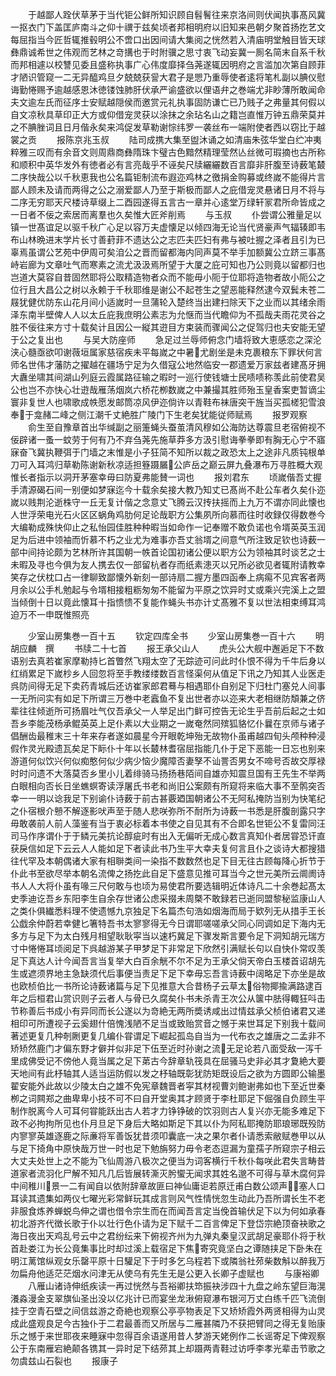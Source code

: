 <!-- { "loadSidebar": true } -->
　　于越鄙人跧伏草茅于当代钜公鲜所知识顾自髫鬌往来京洛间则伏闻执事髙风冀一抠衣门下盖匡庐南斗之仰十禩于兹矣顷者邦相明府以旧知来邑朝夕聚首扬扢艺文每屈指当今匠哲辄推毂明公不啻口出因间请大集阅之恍然若入清庙明堂触目皆天球彝鼎诚希世之伟观而艺林之竒搆也于时附骥之思寸衷飞动妄冀一厠名简末自系千秋而邦相遽以校讐见委且盛称执事广心伟度靡择刍荛遂辄因明府之言滥加次第自顾菲才陋识管窥一二无异醯鸡旦夕兢兢获諐大君子是愳乃重辱使者逺将笔札副以腆仪慰诲勤惓赐予逾越感恩沐徳镂蚀肺肝伏承严谕盛欲以俚语弁之巻端尤非眇薄所敢闻命夫文逾左氏而征序士安赋越隠侯而邀赏元礼执事固防谦亡已乃贱子之弗量其何假以自文凉秋具草印正大方或仰借宠灵获以涂抹之余玷名山之籍岂直惟万钟五鼎荣莫并之不腆脞词且日月偕永矣来鸿促发草勒谢悰纬罗一袭丝布一端附使者西以窃比于越裳之贡
　　报陈京兆玉叔
　　陆司成携大集至盥沐诵之如清庙朱弦华堂白纻冲夷粹雅三叹而有余音文则周鼎商彝隋珠卞璧古色黯然精理莹然亾丝微可瑕摘也古所称和顺积中英华发外有徳者必有言亮哉乎不诬矣尺牍纚纚数百言靡非肝腹至诗薮笔樷二序快哉公以千秋恵我也公名篇钜制流布遐迩鸡林之徼捐金购募或终嵗不能得片言鄙人顾未及请而两得之公之溺爱鄙人乃至于斯极而鄙人之庇借宠灵悬诸日月不将与二序无穷耶天尺楼诗草缀上二酉园遂得五言古一章并心逺堂万绿轩冡君所命皆成之一日者不佞之索居而离羣也久矣惟大匠斧削焉
　　与玉叔
　　仆尝谓公雅量足以镇一世髙谊足以驱千秋广心足以容万夫虚懐足以倾四海无论当代贤豪声气辐辏即韦布山林晩进末学片长寸善葑菲不遗达公之志匹夫匹妇有弗与被吐握之泽者且引为已辜焉虽谓公艺苑中伊周可矣洎公之晋而留都海内同声莫不举手加额冀公立跻三事髙峙岩廊为文章吐气而寒素之流尤汲汲焉所望于大厦之庇可知也乃公则竟以留都归也岂道大莫容自昔固然耶将公取精造物者众而不能毋小阨于位耶将造物者故小阨公之位行且大昌公之树以永赖于千秋耶维是谢公不起苍生之望恶能释然逮今双鬂未苍二屐犹健优防东山花月间小适嵗时一旦蒲轮入楚终当出建扫除天下之业而以其绪余雨泽东南半壁俾人人以太丘庇我庶明公素志为允惬而当代瞻仰为不孤哉夫雨花灵谷之胜不佞往来方寸十载矣计且因公一縦其逰目方束装而骤闻公之促驾归也夫安能无望于公之复出也
　　与吴大防座师
　　急足过兰辱师俯念门墙将致大恵感恋之深沦浃心髓亟欲叩谢薇垣属家慈宿疾未平每嵗之中暑尤剧坐是未克裹粮东下罪状何言师名世伟才藩防之擢越在疆场宁足为久借寇公地然临安一郡遗爱万家兹者建髙牙拥大纛坐啸其间湖山列庭云霞属路征输之暇时一巡行使钱塘士民啧啧称羡此前使君吴公也岂不亦快心壮逰哉雁荡烟岚六桥花栁数嵗之中兼撮其胜师殆玉皇香案吏暂谪尘寰非复世人也啸歌成帙愿发邮筒凉风伊迩倘许以青鞋布袜唐突干旌当买孤槎犯雪浪奉于龛赭二峰之侧江潮千丈絶胜广陵门下生老矣犹能従师赋焉
　　报罗观察
　　俞生至自豫章首出华缄副之丽箑蝇头蚕茧清风穆如公海防达尊震旦老宿俯视不佞辟诸一蚤一蚊劳于何有乃不弃刍荛先施草莽多方汲引慰诲拳拳即有胸无心宁不寤寐奋飞冀执鞭弭于门墙之末惟是小子狂简不知所以裁之政恐太上之途非凡质钝根单刀可入耳鸿归草勒陈谢新秋凉适担簦蹑屫公庐岳之巅云屏九叠瀑布万寻胜概大观惟长者指示以洞开茅塞幸毋曰防夏弗能賛一词也
　　报刘君东
　　顷嵗偕吾丈握手清源碣石间一别便如梦寐迄今十载余矣接大教乃知丈已髙尚不赴公车者久矣仆迩嵗以贱荆沦逝株守一丘无复计偕之念意丈飞腾云汉抟扶摇而上九万不谓亦同此懐也人世浮荣电光石火区区蜗角鸡肋何足论哉职方公集夙所向慕而往时收録仅得数巻今大编勒成殊快仰止之私怡园佳胜种种暇当如命作一记奉赠不敢负诺也令壻英英玉润足为后进中领袖而忻慕不朽之业尤为难事亦吾丈翁壻之间意气所注致足钦也诗薮一部中间持论颇为艺林所许其国朝一帙首论国初诸公便以职方公为领袖其时谈艺之士未暇及寻也今俱为友人携去仅一部留杭者存而纸素漶灭以兄所必欲见者辄附请教幸笑存之伏枕口占一律聊致鄙懐外新刻一部诗扇二握方墨四函奉上病痬不见宾客者两月余以公手札勉起与令壻相接粗粝匆匆不能留为平原之饮异时丈或乘兴完溪上之盟当倾倒十日以竟此懐耳十指愦愦不复能作蝇头书亦计丈髙雅不复以世法相束缚耳鸿迫万不一申既惟照亮










　　少室山房集巻一百十五
　　钦定四库全书
　　少室山房集巻一百十六
　　明　胡应麟　撰
　　书牍二十七首
　　报王承父山人
　　虎头公大舰中邂逅足下不数语别去真若崔家摩勒持匕首瞥然飞翔太空了无踪迹可问此时仆恨不得为千牛后身以红绡累足下嵗杪乡人回忽将至手教缕缕数百言怪渠何从值足下讯之乃知其人业医走呉防间得无足下卖药青城后还访崔家郎君蓦与相遇耶仆自别足下归杜门塞兑人间事一无所问实有如足下所谓三万巻中老蠧鱼不复出世者亦以迩来大老相继防頽兼之侪辈往往倾逝所可扬眉吐气仅吾承父一人举足出门鲜可控告无论生乎吾前后起之士如吾乡李能茂杨承鲲英英上足仆素以大业期之一嵗奄然同殡狐貉忆仆曩在京师与诸子倡酬齿最稚末三十年来存者遂如晨星今开眼乾坤殆无故物仆虽甫越四旬头颅种种浸假作灵光殿遗瓦矣足下眎仆十年以长樷林耆宿屈指能几仆于足下恶能一日忘也别来游道何似饮兴何似痴憨何似少病少恼少魔障否妻孥不讪詈否男女不啼号否故交厚禄时时问遗不大落莫否乡里小儿着绯骑马扬扬巷陌间自雄亦知震旦国有王先生不举两白眼相向否长日坐蟭螟寄读浮屠氏书老和尚旧公案颇有所窥将来临大事不至鹘突否幸一一明以谂我足下别谕仆诗薮于前古甚覈廼国朝诸公不无阿私掩防当别为快笔纪之仆宿根介戅不解逐影吠声至于随人悲咲弥所不耐所为诗薮一书悉是肝腹剖露只字毋敢袭前人前人藻鉴有当于衷必标着本书使之自见其有不合即名世钜公不复雷同汪司马作序谓仆于于鳞元美抗论醇疵时有出入无偏听无成心数言真知仆者居甞恐讦直获戾信如足下云云人人能如足下者读此书乃生平大幸夫复何言且仆之谈诗大都搜猎往代罕及本朝偶诸大家有相聨类间一染指不数数然也足下目无往古顾每降心折节于仆此书至欲尽举本朝名流俾之扬扢此自足下盛意见推可耳当今之世元美所云阛阓诗书人人大将仆虽有喙三尺何敢与也顷为易使君所要选辑明近体诗凡二十余巻起髙太史季迪讫吾乡东阳李生自余存世诸公虑采掇未周槩不敢録若已逝同盟黎秘监康山人之类仆俱纎悉料理不使遗憾九京独足下名篇杰句浩如烟海而局于欵列无从措手王长公戯余仲蔚若幸健匕箸特吾书太寥寥得无今日谓耶嗟嗟承父同心同调如足下海内无多方与足下为太白残月相望耿耿寜当以速朽冀足下骤发斯言要令足下洞知胡元瑞方寸中惓惓耳顷阅足下呉越游某子甲梦足下非常足下欣然引满赋长句以自快仆常叹羡足下真达人计今闻吾言当复举大白百余觥不尔不足为王承父倘天帝白玉楼首诏胡先生或遮须界地主急缺须代后事便当责足下足下幸毋忘吾言诗薮中阔略足下亦坐是故也欧桢伯比一书所论诗薮诸篇与足下见推意大合昔杨子云草太俗物揶揄满路逮百年之后桓君山赏识则子云者人与骨已久腐矣仆书未杀青王次公从箧中胠得輙狂呌击节称善后书成小有异同而长公遂以为竒絶无两所奬诱咸出过情兹承父桢伯诸君又递相印可所遭视子云奚翅什倍愧浅陋不足当或致贻赏音之憾于来世耳足下别我十载间著述更复几种剞劂更复几编仆甞谓足下崛起孤岛自当为一代布衣之雄唐之二孟非不矫矫然鹿门才偏东野才僻并似非足下伍至近时孙谢之流无足论若八面受敌一泻千里成佛受记不傍他人竟当属之足下苐古今辞章轨筏具在屈骚马史非必其才夐絶大要天地间有此杼轴其人适当运防假以发之杼轴既彰犹防矩既设后之欲为方圆即公输墨翟安能外此故以少陵太白之雄不免宪章魏晋者寜其材视曹刘鲍谢弗如也下至近世秦栁之词闗郑之曲卑卑小技不可不曰自开堂奥其才顾贤于李杜耶足下倔强自负顾生平制作脱离今人可耳何甞能跃出古人若才力铮铮破的饮羽则古人复兴亦无能多难足下政不必拘拘所见也仆月旦足下身后大略如斯足下其以仆为阿私耶掩防耶琅琊既殁防内寥寥英雄逐鹿之际亷将军善饭犹昔须叩囊底一决之果尔者仆请悉索敝赋巻甲以从与足下掎角中原快哉万世一时也足下勉旃努力毋令老态逗漏为童孺子所窥宗子相云大丈夫处世上之不能为飞仙周游八极次之便当为词客横行千秋仆每咲此君失言畴昔道家者流羽化尸解不知凡几后皆展转澌灭肹蠁无闻求其姓名邈不可得与草木腐何异中间稚川景一二有闻自以依附辞章故匪曰神仙庸讵若原迁甫白数公颂声塞人口耳读其遗集如两仪七曜光彩常鲜玩其成言则风气性情恍忽生动此乃吾所谓长生不老非服食炼养蝉蜕鸟伸之谓也借令宗生而在而闻吾言定当俛首输伏足下以为何如承春初北游齐代徴长歌于仆以壮行色仆请为足下赋千二百言俾足下登岱宗絶顶奋袂歌之海日夜出天鸡乱号云中之君纷纭来下俯视齐州为九弹丸秦皇汉武胡足豪耶仆将于秋首赴娄江为长公竟集事比时却过溪上载宿足下焦寄究竟坚白之谭随挟足下卧朱在明江蓠馆纵观女乐罄平原十日驩足下于时多乞乌程若下或隣翁社茒柴数斛以醉我万勿扁舟他适茫茫烟水问津无从使乌有先生无是公更入长卿子虚赋也
　　与康裕卿
　　八雁山诸诗伸纸疾读一再过恍然与吾裕卿扶笻振袂涉四十九盘之岭东望巨海滉瀁淼漫金支翠旗仙圣出没以亿兆计已而宴坐龙湫俯窥瀑布银河万丈白练千匹飞流倒挂于空青石壁之间信兹游之奇絶也观察公亭亭物表足下又矫矫霞外两贤相得为山灵成此盛观良足今古独仆于二君最善而又所居与二雁甚隣乃不获把臂同之得无复贻康乐之憾于来世耶夜来睡寐中忽得百余语遂用昔人梦游天姥例作二长谣寄足下俾观察公于东南雁宕絶颠各镌其一异时足下结茒其上却蹑两青鞋过访呼李孝光辈击节歌之勿虞兹山石裂也
　　报康子
